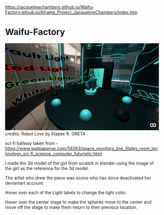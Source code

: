 https://jacquelinechambers.github.io/Waifu-Factory.github.io/Aframe_Project_JacquelineChambers/index.htm
# Waifu-Factory
![](Aframe_Project_JacquelineChambers/waifufactory.PNG)
credits: 
Robot Love by Klapex ft. GRETA

sci-fi hallway taken from - https://www.wallpaperup.com/58363/space_monitors_line_Staley_room_technology_sci-fi_science_computer_futuristic.html

I made the 3d model of the girl from scratch in blender using the image of the girl as the reference 
for the 3d model.

The artist who drew the piece was ocono who has since deactivated her deviantart account.

Hover over each of the Light labels to change the light color.

Hover over the center stage to make the spheres move to the center and move off the stage to make them return to their previous location.
